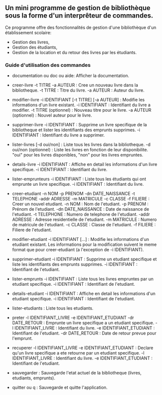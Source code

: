 ## Un mini programme de gestion de bibliothèque sous la forme d'un interprêteur de commandes.

Ce programme offre des fonctionnalités de gestion d'une bibliothèque d'un établissement scolaire:
- Gestion des livres,
- Gestion des étudiants,
- Gestion de la location et du retour des livres par les étudiants.

### Guide d'utilisation des commandes

- documentation ou doc ou aide: Afficher la documentation.


- creer-livre -t TITRE -a AUTEUR : Cree un nouveau livre dans la bibliotheque.
-t TITRE : Titre du livre.
-a AUTEUR : Auteur du livre.


- modifier-livre -i IDENTIFIANT [-t TITRE] [-a AUTEUR] : Modifie les informations d'un livre existant.
-i IDENTIFIANT : Identifiant du livre a modifier.
-t TITRE (optionnel) : Nouveau titre pour le livre.
-a AUTEUR (optionnel) : Nouvel auteur pour le livre.


- supprimer-livre -i IDENTIFIANT : Supprime un livre specifique de la bibliotheque et lister les identifiants des emprunts supprimes.
-i IDENTIFIANT : Identifiant du livre a supprimer.


- lister-livres [-d oui/non] : Liste tous les livres dans la bibliotheque.
-d oui/non (optionnel) : Liste les livres en fonction de leur disponibilite. "oui" pour les livres disponibles, "non" pour les livres empruntes.


- details-livre -i IDENTIFIANT : Affiche en detail les informations d'un livre specifique.
-i IDENTIFIANT : Identifiant du livre.


- lister-emprunteurs -i IDENTIFIANT : Liste tous les étudiants qui ont emprunte un livre specifique.
-i IDENTIFIANT : Identifiant du livre.


- creer-etudiant -n NOM -p PRENOM -dn DATE_NAISSANCE -t TELEPHONE -addr ADRESSE -m MATRICULE -c CLASSE -f FILIERE : Creer un nouvel etudiant.
-n NOM : Nom de l'etudiant.
-p PRENOM : Prénom de l'etudiant.
-dn DATE_NAISSANCE : Date de naissance de l'etudiant.
-t TELEPHONE : Numero de telephone de l'etudiant.
-addr ADRESSE : Adresse residentielle de l'etudiant.
-m MATRICULE : Numero de matricule de l'etudiant.
-c CLASSE : Classe de l'etudiant.
-f FILIERE : Filiere de l'etudiant.


- modifier-etudiant -i IDENTIFIANT [...] : Modifie les informations d'un etudiant existant. Les informations pour la modification
suivent le meme format que pour creer-etudiant (a l'exception de -i IDENTIFIANT).


- supprimer-etudiant -i IDENTIFIANT : Supprime un etudiant specifique et liste les identifiants des emprunts supprimes.
-i IDENTIFIANT : Identifiant de l'etudiant.


- lister-emprunts -i IDENTIFIANT : Liste tous les livres empruntes par un etudiant specifique.
-i IDENTIFIANT : Identifiant de l'etudiant.


- details-etudiant -i IDENTIFIANT : Affiche en detail les informations d'un etudiant specifique.
-i IDENTIFIANT : Identifiant de l'etudiant.


- lister-etudiants : Liste tous les etudiants.


- preter -l IDENTIFIANT_LIVRE -e IDENTIFIANT_ETUDIANT -dr DATE_RETOUR : Emprunte un livre specifique a un etudiant specifique.
-l IDENTIFIANT_LIVRE : Identifiant du livre.
-e IDENTIFIANT_ETUDIANT : Identifiant de l'etudiant.
-dr DATE_RETOUR : Date de retour prevue pour l'emprunt.


- recuperer -l IDENTIFIANT_LIVRE -e IDENTIFIANT_ETUDIANT : Declare qu'un livre specifique a ete retourne par un etudiant specifique.
-l IDENTIFIANT_LIVRE : Identifiant du livre.
-e IDENTIFIANT_ETUDIANT : Identifiant de l'etudiant.


- sauvegarder : Sauvegarde l'etat actuel de la bibliotheque (livres, etudiants, emprunts).


- quitter ou q : Sauvegarde et quitte l'application.
